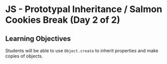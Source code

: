 # JS - Prototypal Inheritance / Salmon Cookies Break (Day 2 of 2)

## Learning Objectives
Students will be able to use `Object.create` to inherit properties and make copies of objects.
